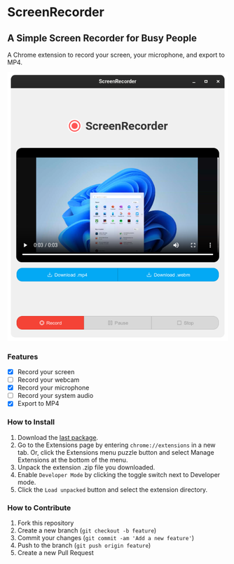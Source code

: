 # ScreenRecorder

## A Simple Screen Recorder for Busy People

A Chrome extension to record your screen, your microphone, and export to MP4.

![screenshot](./screenshot.png)

### Features

- [x] Record your screen
- [ ] Record your webcam
- [x] Record your microphone
- [ ] Record your system audio
- [X] Export to MP4

### How to Install

1. Download the [last package](https://github.com/wilfison/screen-recorder/releases/latest).
2. Go to the Extensions page by entering `chrome://extensions` in a new tab. Or, click the Extensions menu puzzle button and select Manage Extensions at the bottom of the menu.
3. Unpack the extension .zip file you downloaded.
4. Enable `Developer Mode` by clicking the toggle switch next to Developer mode.
5. Click the `Load unpacked` button and select the extension directory.

### How to Contribute

1. Fork this repository
2. Create a new branch (`git checkout -b feature`)
3. Commit your changes (`git commit -am 'Add a new feature'`)
4. Push to the branch (`git push origin feature`)
5. Create a new Pull Request
